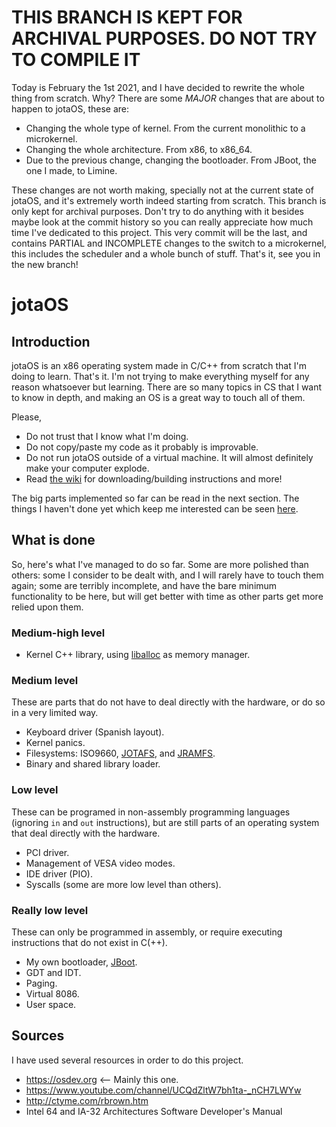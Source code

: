 # THIS BRANCH IS KEPT FOR ARCHIVAL PURPOSES. DO NOT TRY TO COMPILE IT

Today is February the 1st 2021, and I have decided to rewrite the whole thing from scratch. Why? There are some *MAJOR* changes that are about to happen to jotaOS, these are:
- Changing the whole type of kernel. From the current monolithic to a microkernel.
- Changing the whole architecture. From x86, to x86_64.
- Due to the previous change, changing the bootloader. From JBoot, the one I made, to Limine.

These changes are not worth making, specially not at the current state of jotaOS, and it's extremely worth indeed starting from scratch. This branch is only kept for archival purposes. Don't try to do anything with it besides maybe look at the commit history so you can really appreciate how much time I've dedicated to this project. This very commit will be the last, and contains PARTIAL and INCOMPLETE changes to the switch to a microkernel, this includes the scheduler and a whole bunch of stuff. That's it, see you in the new branch!


# jotaOS

## Introduction
jotaOS is an x86 operating system made in C/C++ from scratch that I'm doing to learn. That's it. I'm not trying to make everything myself for any reason whatsoever but learning. There are so many topics in CS that I want to know in depth, and making an OS is a great way to touch all of them.

Please,

- Do not trust that I know what I'm doing.
- Do not copy/paste my code as it probably is improvable.
- Do not run jotaOS outside of a virtual machine. It will almost definitely make your computer explode.
- Read [the wiki](https://github.com/jotaOS/jotaOS/wiki) for downloading/building instructions and more!

The big parts implemented so far can be read in the next section. The things I haven't done yet which keep me interested can be seen [here](https://jlxip.net/jotaOS/TODO.html).

## What is done
So, here's what I've managed to do so far. Some are more polished than others: some I consider to be dealt with, and I will rarely have to touch them again; some are terribly incomplete, and have the bare minimum functionality to be here, but will get better with time as other parts get more relied upon them.

### Medium-high level
- Kernel C++ library, using [liballoc](https://github.com/blanham/liballoc) as memory manager.

### Medium level
These are parts that do not have to deal directly with the hardware, or do so in a very limited way.

- Keyboard driver (Spanish layout).
- Kernel panics.
- Filesystems: ISO9660, [JOTAFS](https://github.com/jotaOS/jotaOS/wiki/JOTAFS), and [JRAMFS](https://github.com/jotaOS/jotaOS/wiki/JRAMFS).
- Binary and shared library loader.

### Low level
These can be programed in non-assembly programming languages (ignoring `in` and `out` instructions), but are still parts of an operating system that deal directly with the hardware.

- PCI driver.
- Management of VESA video modes.
- IDE driver (PIO).
- Syscalls (some are more low level than others).

### Really low level
These can only be programmed in assembly, or require executing instructions that do not exist in C(++).

- My own bootloader, [JBoot](https://github.com/jotaOS/JBoot).
- GDT and IDT.
- Paging.
- Virtual 8086.
- User space.

## Sources
I have used several resources in order to do this project.
- https://osdev.org <-- Mainly this one.
- https://www.youtube.com/channel/UCQdZltW7bh1ta-_nCH7LWYw
- http://ctyme.com/rbrown.htm
- Intel 64 and IA-32 Architectures Software Developer's Manual
